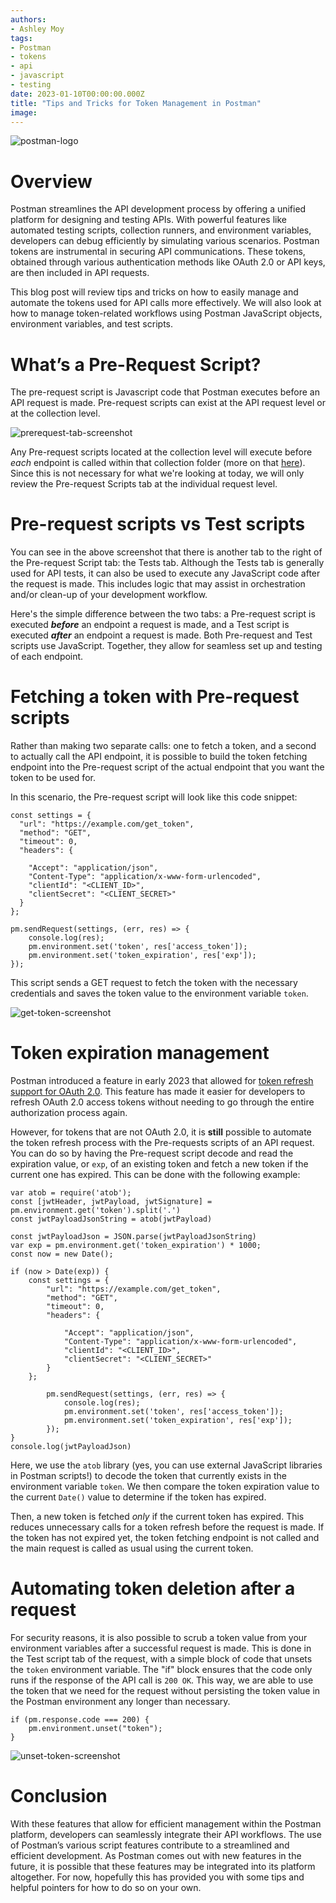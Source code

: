 ```yaml
---
authors:
- Ashley Moy
tags:
- Postman
- tokens
- api
- javascript
- testing
date: 2023-01-10T00:00:00.000Z
title: "Tips and Tricks for Token Management in Postman"
image:
---
```


![postman-logo](https://github.com/amoyippon/blog-usa/blob/master/images/2024/01/postman-logo.png)

# Overview
Postman streamlines the API development process by offering a unified platform for designing and testing APIs. With powerful features like automated testing scripts, collection runners, and environment variables, developers can debug efficiently by simulating various scenarios. Postman tokens are instrumental in securing API communications. These tokens, obtained through various authentication methods like OAuth 2.0 or API keys, are then included in API requests.

This blog post will review tips and tricks on how to easily manage and automate the tokens used for API calls more effectively. We will also look at how to manage token-related workflows using Postman JavaScript objects, environment variables, and test scripts.

# What’s a Pre-Request Script?
The pre-request script is Javascript code that Postman executes before an API request is made. Pre-request scripts can exist at the API request level or at the collection level.

![prerequest-tab-screenshot](https://github.com/amoyippon/blog-usa/blob/master/images/2024/01/postman-prerequest-tab.png)

Any Pre-request scripts located at the collection level will execute before *each* endpoint is called within that collection folder (more on that [here](https://learning.postman.com/docs/writing-scripts/intro-to-scripts/#execution-order-of-scripts)). Since this is not necessary for what we're looking at today, we will only review the Pre-request Scripts tab at the individual request level. 

# Pre-request scripts vs Test scripts
You can see in the above screenshot that there is another tab to the right of the Pre-request Script tab: the Tests tab. Although the Tests tab is generally used for API tests, it can also be used to execute any JavaScript code after the request is made. This includes logic that may assist in orchestration and/or clean-up of your development workflow.

Here's the simple difference between the two tabs: a Pre-request script is executed ***before*** an endpoint a request is made, and a Test script is executed ***after*** an endpoint a request is made. Both Pre-request and Test scripts use JavaScript. Together, they allow for seamless set up and testing of each endpoint.

# Fetching a token with Pre-request scripts
Rather than making two separate calls: one to fetch a token, and a second to actually call the API endpoint, it is possible to build the token fetching endpoint into the Pre-request script of the actual endpoint that you want the token to be used for.

In this scenario, the Pre-request script will look like this code snippet:

```
const settings = {
  "url": "https://example.com/get_token",
  "method": "GET",
  "timeout": 0,
  "headers": {

    "Accept": "application/json",
    "Content-Type": "application/x-www-form-urlencoded",
    "clientId": "<CLIENT_ID>",
    "clientSecret": "<CLIENT_SECRET>"
  }
};

pm.sendRequest(settings, (err, res) => {
    console.log(res);
    pm.environment.set('token', res['access_token']);
    pm.environment.set('token_expiration', res['exp']);
});
```

This script sends a GET request to fetch the token with the necessary credentials and saves the token value to the environment variable `token`.

![get-token-screenshot](https://github.com/amoyippon/blog-usa/blob/master/images/2024/01/postman-get-token.png)

# Token expiration management
Postman introduced a feature in early 2023 that allowed for [token refresh support for OAuth 2.0](https://blog.postman.com/oauth-2-0-token-refresh-and-id-token-support/). This feature has made it easier for developers to refresh OAuth 2.0 access tokens without needing to go through the entire authorization process again.

However, for tokens that are not OAuth 2.0, it is **still** possible to automate the token refresh process with the Pre-requests scripts of an API request. You can do so by having the Pre-request script decode and read the expiration value, or `exp`, of an existing token and fetch a new token if the current one has expired. This can be done with the following example:

```
var atob = require('atob');
const [jwtHeader, jwtPayload, jwtSignature] = pm.environment.get('token').split('.')
const jwtPayloadJsonString = atob(jwtPayload)

const jwtPayloadJson = JSON.parse(jwtPayloadJsonString)
var exp = pm.environment.get('token_expiration') * 1000;
const now = new Date();

if (now > Date(exp)) {
    const settings = {
        "url": "https://example.com/get_token",
        "method": "GET",
        "timeout": 0,
        "headers": {

            "Accept": "application/json",
            "Content-Type": "application/x-www-form-urlencoded",
            "clientId": "<CLIENT_ID>",
            "clientSecret": "<CLIENT_SECRET>"
        }
    };

        pm.sendRequest(settings, (err, res) => {
            console.log(res);
            pm.environment.set('token', res['access_token']);
            pm.environment.set('token_expiration', res['exp']);
        });
}
console.log(jwtPayloadJson)
```

Here, we use the `atob` library (yes, you can use external JavaScript libraries in Postman scripts!) to decode the token that currently exists in the environment variable `token`. We then compare the token expiration value to the current `Date()` value to determine if the token has expired.

Then, a new token is fetched *only* if the current token has expired. This reduces unnecessary calls for a token refresh before the request is made. If the token has not expired yet, the token fetching endpoint is not called and the main request is called as usual using the current token.

# Automating token deletion after a request
For security reasons, it is also possible to scrub a token value from your environment variables after a successful request is made. This is done in the Test script tab of the request, with a simple block of code that unsets the `token` environment variable. The "if" block ensures that the code only runs if the response of the API call is `200 OK`. This way, we are able to use the token that we need for the request without persisting the token value in the Postman environment any longer than necessary.

```
if (pm.response.code === 200) {
    pm.environment.unset("token");
}
```

![unset-token-screenshot](https://github.com/amoyippon/blog-usa/blob/master/images/2024/01/postman-unset-token.png)

# Conclusion
With these features that allow for efficient management within the Postman platform, developers can seamlessly integrate their API workflows. The use of Postman’s various script features contribute to a streamlined and efficient development. As Postman comes out with new features in the future, it is possible that these features may be  integrated into its platform altogether. For now, hopefully this has provided you with some tips and helpful pointers for how to do so on your own.